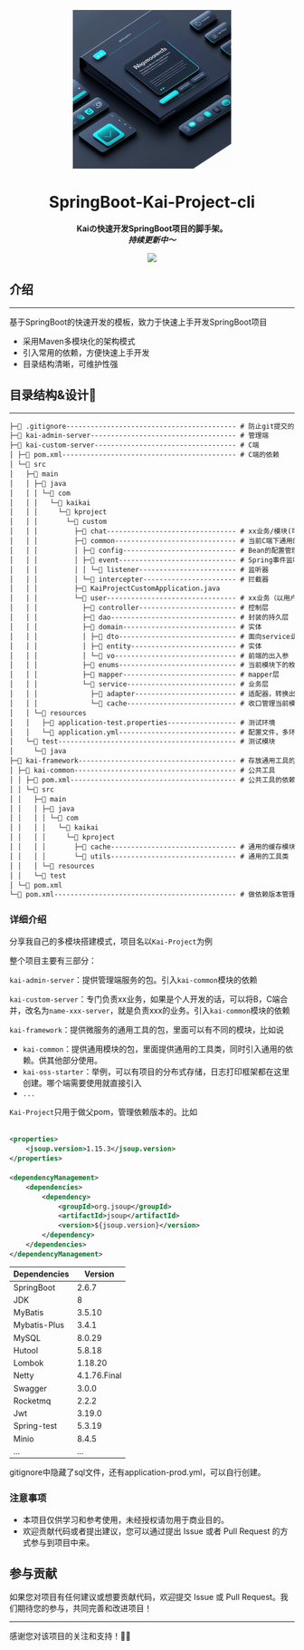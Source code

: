 

<p align="center">
    <a href="" target="_blank">
      <img src="./imgs/cover.png" width="280" />
    </a>
</p>
<h1 align="center">SpringBoot-Kai-Project-cli</h1>
<p align="center"><strong>Kaiの快速开发SpringBoot项目的脚手架。<br><em>持续更新中～</em></strong></p>
<div align="center">
    <a href=""><img src="https://img.shields.io/badge/github-项目地址-yellow.svg?style=plasticr"></a></div>





## 介绍

---

基于SpringBoot的快速开发的模板，致力于快速上手开发SpringBoot项目

- 采用Maven多模块化的架构模式
- 引入常用的依赖，方便快速上手开发
- 目录结构清晰，可维护性强



## 目录结构&设计🚀

---



```txt
├─📄 .gitignore------------------------------------------ # 防止git提交的文件
├─📁 kai-admin-server------------------------------------ # 管理端
├─📁 kai-custom-server----------------------------------- # C端
│ ├─📄 pom.xml------------------------------------------- # C端的依赖
│ └─📁 src
│   ├─📁 main
│   │ ├─📁 java
│   │ │ └─📁 com
│   │ │   └─📁 kaikai
│   │ │     └─📁 kproject
│   │ │       └─📁 custom
│   │ │         ├─📁 chat-------------------------------- # xx业务/模块(可修改)
│   │ │         ├─📁 common------------------------------ # 当前C端下通用的组件
│   │ │         │ ├─📁 config---------------------------- # Bean的配置管理
│   │ │         │ ├─📁 event----------------------------- # Spring事件监听
│   │ │         │ │ └─📁 listener------------------------ # 监听器
│   │ │         │ └─📁 intercepter----------------------- # 拦截器
│   │ │         ├─📄 KaiProjectCustomApplication.java
│   │ │         └─📁 user-------------------------------- # xx业务（以用户模块为例）
│   │ │           ├─📁 controller------------------------ # 控制层
│   │ │           ├─📁 dao------------------------------- # 封装的持久层
│   │ │           ├─📁 domain---------------------------- # 实体
│   │ │           │ ├─📁 dto----------------------------- # 面向service业务处理
│   │ │           │ ├─📁 entity-------------------------- # 实体
│   │ │           │ └─📁 vo------------------------------ # 前端的出入参
│   │ │           ├─📁 enums----------------------------- # 当前模块下的枚举类
│   │ │           ├─📁 mapper---------------------------- # mapper层
│   │ │           └─📁 service--------------------------- # 业务层
│   │ │             ├─📁 adapter------------------------- # 适配器，转换出入参的
│   │ │             └─📁 cache--------------------------- # 收口管理当前模块下的缓存
│   │ └─📁 resources
│   │   ├─📄 application-test.properties----------------- # 测试环境
│   │   └─📄 application.yml----------------------------- # 配置文件，多环境配置
│   └─📁 test-------------------------------------------- # 测试模块
│     └─📁 java
├─📁 kai-framework--------------------------------------- # 存放通用工具的
│ ├─📁 kai-common---------------------------------------- # 公共工具
│ │ ├─📄 pom.xml----------------------------------------- # 公共工具的依赖
│ │ └─📁 src
│ │   ├─📁 main
│ │   │ ├─📁 java
│ │   │ │ └─📁 com
│ │   │ │   └─📁 kaikai
│ │   │ │     └─📁 kproject
│ │   │ │       ├─📁 cache------------------------------- # 通用的缓存模块
│ │   │ │       └─📁 utils------------------------------- # 通用的工具类
│ │   │ └─📁 resources
│ │   └─📁 test
│ └─📄 pom.xml
└─📄 pom.xml--------------------------------------------- # 做依赖版本管理的父工程
```



### 详细介绍

分享我自己的多模块搭建模式，项目名以`Kai-Project`为例

整个项目主要有三部分：

`kai-admin-server`：提供管理端服务的包。引入`kai-common`模块的依赖

`kai-custom-server`：专门负责xx业务，如果是个人开发的话，可以将B，C端合并，改名为`name-xxx-server`，就是负责xxx的业务。引入`kai-common`模块的依赖

`kai-framework`：提供微服务的通用工具的包，里面可以有不同的模块，比如说

- `kai-common`：提供通用模块的包，里面提供通用的工具类，同时引入通用的依赖。供其他部分使用。
- `kai-oss-starter`：举例，可以有项目的分布式存储，日志打印框架都在这里创建。哪个端需要使用就直接引入
- `...`

`Kai-Project`只用于做父pom，管理依赖版本的。比如

```xml
   
<properties>
    <jsoup.version>1.15.3</jsoup.version>
</properties>

<dependencyManagement>
    <dependencies>
        <dependency>
            <groupId>org.jsoup</groupId>
            <artifactId>jsoup</artifactId>
            <version>${jsoup.version}</version>
        </dependency>
    </dependencies>
</dependencyManagement>

```



| Dependencies | Version      |
| ------------ | ------------ |
| SpringBoot   | 2.6.7        |
| JDK          | 8            |
| MyBatis      | 3.5.10       |
| Mybatis-Plus | 3.4.1        |
| MySQL        | 8.0.29       |
| Hutool       | 5.8.18       |
| Lombok       | 1.18.20      |
| Netty        | 4.1.76.Final |
| Swagger      | 3.0.0        |
| Rocketmq     | 2.2.2        |
| Jwt          | 3.19.0       |
| Spring-test  | 5.3.19       |
| Minio        | 8.4.5        |
| ...          | ...          |

gitignore中隐藏了sql文件，还有application-prod.yml，可以自行创建。







### 注意事项

- 本项目仅供学习和参考使用，未经授权请勿用于商业目的。
- 欢迎贡献代码或者提出建议，您可以通过提出 Issue 或者 Pull Request 的方式参与到项目中来。

## 参与贡献

如果您对项目有任何建议或想要贡献代码，欢迎提交 Issue 或 Pull Request。我们期待您的参与，共同完善和改进项目！

---

感谢您对该项目的关注和支持！🕵️‍♀️